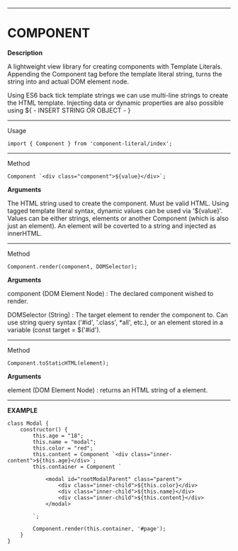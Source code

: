 ******************************************** 
# COMPONENT

**Description**

A lightweight view library for creating components with Template Literals. Appending the Component tag before the template literal string, turns the string into and actual DOM element node.

Using ES6 back tick template strings we can use multi-line strings to create the HTML template. Injecting data or dynamic properties are also possible using ${ - INSERT STRING OR OBJECT - }

********************************************

Usage

	import { Component } from 'component-literal/index';

********************************************

Method

	Component `<div class="component">${value}</div>`;

**Arguments**

The HTML string used to create the component. Must be valid HTML. Using tagged template literal syntax, dynamic values can be used via '${value}'. Values can be either strings, elements or another Component (which is also just an element). An element will be coverted to a string and injected as innerHTML.


********************************************
Method

	Component.render(component, DOMSelector);

**Arguments**

component (DOM Element Node) :
The declared component wished to render.

DOMSelector (String) :
The target element to render the component to. Can use string query syntax ('#id', '.class', *all', etc.), or an element stored in a variable (const target = $('#id'). 

********************************************
Method

	Component.toStaticHTML(element);

**Arguments**

element (DOM Element Node) :
returns an HTML string of a element.

********************************************

**EXAMPLE**

 	class Modal {
		constructor() {
			this.age = "18";
			this.name = "modal";
			this.color = "red";
			this.content = Component `<div class="inner-content">${this.age}</div>`;
			this.container = Component `
	
				<modal id="rootModalParent" class="parent">
					<div class="inner-child">${this.color}</div>
					<div class="inner-child">${this.name}</div>
					<div class="inner-child">${this.content}</div>
				</modal>
	
			`;
	
			Component.render(this.container, '#page');
		}
	}
